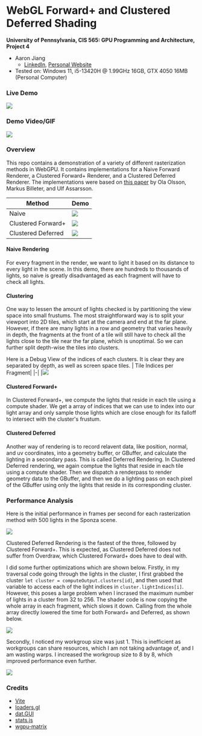 WebGL Forward+ and Clustered Deferred Shading
======================

**University of Pennsylvania, CIS 565: GPU Programming and Architecture, Project 4**

* Aaron Jiang
  * [LinkedIn](https://www.linkedin.com/in/aaronpjiang/), [Personal Website](https://aaron-jiang.com/)
* Tested on: Windows 11, i5-13420H @ 1.99GHz 16GB, GTX 4050 16MB (Personal Computer)

### Live Demo

[![](img/thumb.png)](http://terskayl.github.io/WebGPU-Forward-Plus-and-Clustered-Deferred-Rasterizer)

### Demo Video/GIF

[![](img/DeferredMoreLights.gif)]()

### Overview

This repo contains a demonstration of a variety of different rasterization methods in WebGPU. It contains implementations for a Naive Forward Renderer, a Clustered Forward+ Renderer, and a Clustered Deferred Renderer. The implementations were based on [this paper](https://www.cse.chalmers.se/~uffe/clustered_shading_preprint.pdf) by Ola Olsson, Markus Billeter, and Ulf Assarsson.

|Method | Demo| 
|-|-|
|Naive |![](img/Naive.gif)|
 | Clustered Forward+|![](img/Forward+.gif)|
| Clustered Deferred|![](img/Deferred.gif) |

#### Naive Rendering
For every fragment in the render, we want to light it based on its distance to every light in the scene. In this demo, there are hundreds to thousands of lights, so naive is greatly disadvantaged as each fragment will have to check all lights.

#### Clustering
One way to lessen the amount of lights checked is by partitioning the view space into small frustums. The most straightforward way is to split your viewport into 2D tiles, which start at the camera and end at the far plane. However, if there are many lights in a row and geometry that varies heavily in depth, the fragments at the front of a tile will still have to check all the lights close to the tile near the far plane, which is unoptimal. So we can further split depth-wise the tiles into clusters. 

Here is a Debug View of the indices of each clusters. It is clear they are separated by depth, as well as screen space tiles.
| Tile Indices per Fragment|
|-|
|![](img/depth.png)

#### Clustered Forward+
In Clustered Forward+, we compute the lights that reside in each tile using a compute shader. We get a array of indices that we can use to index into our light array and only sample those lights which are close enough for its falloff to intersect with the cluster's frustum.

#### Clustered Deferred
Another way of rendering is to record relavent data, like position, normal, and uv coordinates, into a geometry buffer, or GBuffer, and calculate the lighting in a secondary pass. This is called Deferred Rendering. In Clustered Deferred rendering, we again comptue the lights that reside in each tile using a compute shader. Then we dispatch a renderpass to render geometry data to the GBuffer, and then we do a lighting pass on each pixel of the GBuffer using only the lights that reside in its corresponding cluster.

### Performance Analysis
Here is the initial performance in frames per second for each rasterization method with 500 lights in the Sponza scene.

![](img/Rasterizer%20Comparative%20Performance.png)

Clustered Deferred Rendering is the fastest of the three, followed by Clustered Forward+. This is expected, as Clustered Deferred does not suffer from Overdraw, which Clustered Forward+ does have to deal with.

I did some further optimizations which are shown below. Firstly, in my traversal code going through the lights in the cluster, I first grabbed the cluster `let cluster = computeOutput.clusters[id]`, and then used that variable to access each of the light indices in `cluster.lightIndices[i]`. However, this poses a large problem when I incrased the maximum number of lights in a cluster from 32 to 256. The shader code is now copying the whole array in each fragment, which slows it down. Calling from the whole array directly lowered the time for both Forward+ and Deferred, as shown below.

![](img/Before%20and%20After_%20Removing%20Copying%20Cluster%20Struct.png)

Secondly, I noticed my workgroup size was just 1. This is inefficient as workgroups can share resources, which I am not taking advantage of, and I am wasting warps. I increased the workgroup size to 8 by 8, which improved performance even further.

![](img/Before%20and%20After_%20Increasing%20Workgroup%20Size%20to%20(8,%208,%201).png)


### Credits

- [Vite](https://vitejs.dev/)
- [loaders.gl](https://loaders.gl/)
- [dat.GUI](https://github.com/dataarts/dat.gui)
- [stats.js](https://github.com/mrdoob/stats.js)
- [wgpu-matrix](https://github.com/greggman/wgpu-matrix)
